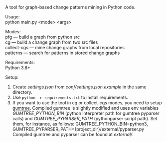A tool for graph-based change patterns mining in Python code.

Usage:<br>
python main.py \<mode> \<args>

Modes:<br>
pfg — build a graph from python src<br>
cg — build a change graph from two src files<br>
collect-cgs — mine change graphs from local repositories<br>
patterns — search for patterns in stored change graphs

Requirements:<br>
Python 3.8+

Setup:<br>
1. Create _settings.json_ from _conf/settings.json.example_ in the same directory.
2. Use <code>python -r requirements.txt</code> to install requirements.
3. If you want to use the tool in cg or collect-cgs modes, 
you need to setup [gumtree](https://github.com/GumTreeDiff/gumtree).
Compiled gumtree is slightly modified and uses env variables 
_GUMTREE_PYTHON_BIN_ (python interpreter path for gumtree pyparser calls) and 
_GUMTREE_PYPARSER_PATH_ (pythonparser script path). 
Set them, for instance, as follows: 
GUMTREE_PYTHON_BIN=python3, GUMTREE_PYPARSER_PATH={project_dir}/external/pyparser.py
Compiled gumtree and pyparser can be found at _external/_.
